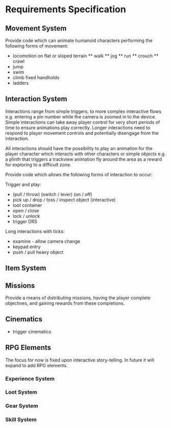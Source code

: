 # Requirements Specification


## Movement System

Provide code which can animate humanoid characters performing the following forms of movement:

* locomotion on flat or sloped terrain
** walk
** jog
** run
** crouch
** crawl
* jump
* swim
* climb fixed handholds
* ladders


## Interaction System

Interactions range from simple triggers, to more complex interactive flows e.g. entering a pin number while the camera is zoomed in to the device. Simple interactions can take away player control for very short periods of time to ensure animations play correctly. Longer interactions need to respond to player movement controls and potentially disengage from the interaction.

All interactions should have the possibility to play an animation for the player character which interacts with other characters or simple objects e.g. a plinth that triggers a trackview animation fly around the area as a reward for exploring to a difficult zone.

Provide code which allows the following forms of interaction to occur:

Trigger and play:

* (pull / throw) (switch / lever) (on / off)
* pick up / drop / toss / inspect object (interactive)
* loot container
* open / close
* lock / unlock
* trigger DRS

Long interactions with ticks:

* examine - allow camera change
* keypad entry
* push / pull heavy object

## Item System

## Missions

Provide a means of distributing missions, having the player complete objectives, and gaining rewards from these completions.

## Cinematics

* trigger cinematics

## RPG Elements

The focus for now is fixed upon interactive story-telling. In future it will expand to add RPG elements.

### Experience System

### Loot System

### Gear System

### Skill System

